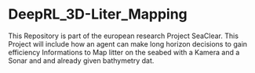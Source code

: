 # DeepRL_3D-Liter_Mapping
This Repository is part of the european research Project SeaClear. This Project will include how an agent can make long horizon decisions to gain efficiency Informations to Map litter on the seabed with a Kamera and a Sonar and and already given bathymetry dat.
